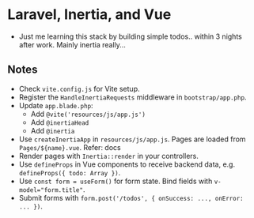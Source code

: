 # Laravel, Inertia, and Vue

- Just me learning this stack by building simple todos.. within 3 nights after work. Mainly inertia really...

## Notes

- Check `vite.config.js` for Vite setup.
- Register the `HandleInertiaRequests` middleware in `bootstrap/app.php`.
- Update `app.blade.php`:
  - Add `@vite('resources/js/app.js')`
  - Add `@inertiaHead`
  - Add `@inertia`
- Use `createInertiaApp` in `resources/js/app.js`. Pages are loaded from `Pages/${name}.vue`. Refer: docs
- Render pages with `Inertia::render` in your controllers.
- Use `defineProps` in Vue components to receive backend data, e.g. `defineProps({ todo: Array })`.
- Use `const form = useForm()` for form state. Bind fields with `v-model="form.title"`.
- Submit forms with `form.post('/todos', { onSuccess: ..., onError: ... })`.
